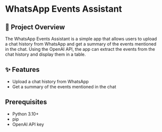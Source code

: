 # WhatsApp Events Assistant

## 📌 Project Overview

The WhatsApp Events Assistant is a simple app that allows users to upload a chat history from WhatsApp and get a summary of the events mentioned in the chat. Using the OpenAI API, the app can extract the events from the chat history and display them in a table.

## ✨ Features

- Upload a chat history from WhatsApp
- Get a summary of the events mentioned in the chat

## Prerequisites

- Python 3.10+
- pip
- OpenAI API key
